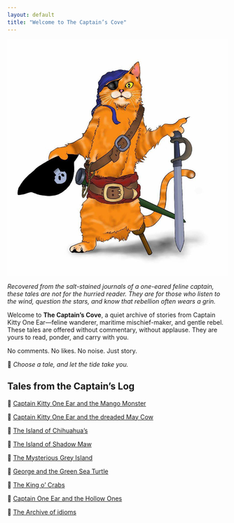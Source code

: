 ```yaml
---
layout: default
title: "Welcome to The Captain’s Cove"
---
```

![Captain's Cove Banner](/banner.jpg)

*Recovered from the salt-stained journals of a one-eared feline captain, these tales are not for the hurried reader. They are for those who listen to the wind, question the stars, and know that rebellion often wears a grin.*

Welcome to **The Captain’s Cove**, a quiet archive of stories from Captain Kitty One Ear—feline wanderer, maritime mischief-maker, and gentle rebel. These tales are offered without commentary, without applause. They are yours to read, ponder, and carry with you.

No comments. No likes. No noise. Just story.

🐾 *Choose a tale, and let the tide take you.*


## Tales from the Captain’s Log

🐾 [Captain Kitty One Ear and the Mango Monster](mango-monster)


🐾 [Captain Kitty One Ear and the dreaded May Cow](the-may-cow)


🐾 [The Island of Chihuahua’s](The-Island-of-Chihuahuas)


🐾 [The Island of Shadow Maw](Island-of-Shadow-Maw.md)


🐾 [The Mysterious Grey Island](Mysterious-Grey-Island.md)


🐾 [George and the Green Sea Turtle](Green-Sea-Turtle.md)


🐾 [The King o’ Crabs](King-o-Crabs.md)


🐾 [Captain One Ear and the Hollow Ones](Hollow-creatures.md)


🐾 [The Archive of idioms](Archive-of-Idioms.md)
